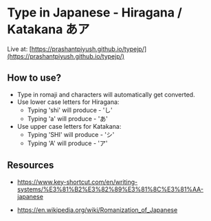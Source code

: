 # Type in Japanese - Hiragana / Katakana あア

Live at: [https://prashantpiyush.github.io/typejp/](https://prashantpiyush.github.io/typejp/)

## How to use?
<ul>
    <li>Type in romaji and characters will automatically get converted.</li>
    <li>Use lower case letters for Hiragana:
        <ul>
            <li>Typing 'shi' will produce - 'し'</li>
            <li>Typing 'a' will produce - 'あ'</li>
        </ul>
    </li>
    <li>Use upper case letters for Katakana:
        <ul>
            <li>Typing 'SHI' will produce - 'シ'</li>
            <li>Typing 'A' will produce - 'ア'</li>
        </ul>
    </li>
</ul>

## Resources
- https://www.key-shortcut.com/en/writing-systems/%E3%81%B2%E3%82%89%E3%81%8C%E3%81%AA-japanese

- https://en.wikipedia.org/wiki/Romanization_of_Japanese

